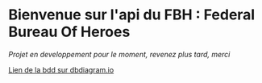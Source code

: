 # Bienvenue sur l'api du FBH : Federal Bureau Of Heroes

*Projet en developpement pour le moment, revenez plus tard, merci*


[Lien de la bdd sur dbdiagram.io](https://dbdiagram.io/d/FBH-diagram-679b5e97263d6cf9a08445cd)